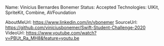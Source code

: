 Name: Vinícius Bernardes Bonemer
Status: Accepted
Technologies: UIKit, SpriteKit, Combine, AVFoundation

AboutMeUrl: https://www.linkedin.com/in/vbonemer
SourceUrl: https://github.com/viniciusbonemer/Swift-Student-Challenge-2020
VideoUrl: https://www.youtube.com/watch?v=PBUt_Ra_MH8&feature=youtu.be

<!---
EXAMPLE
Name: John Appleseed
Status: Submitted <or> Winner <or> Distinguished <or> Rejected
Technologies: SwiftUI, RealityKit, CoreGraphic

AboutMeUrl: https://linkedin.com/in/johnappleseed
SourceUrl: https://github.com/johnappleseed/wwdc2025
VideoUrl: https://youtu.be/ABCDE123456
-->
